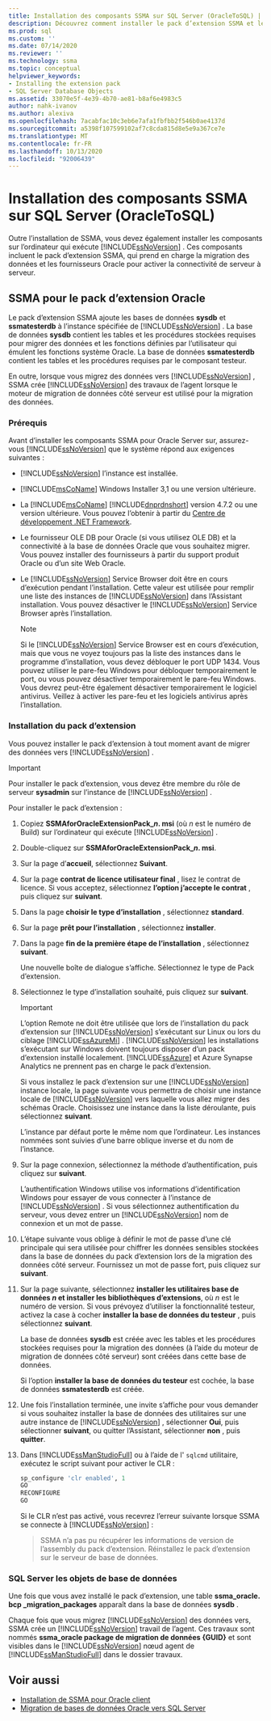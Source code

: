 ```yaml
---
title: Installation des composants SSMA sur SQL Server (OracleToSQL) | Microsoft Docs
description: Découvrez comment installer le pack d’extension SSMA et les fournisseurs Oracle sur l’ordinateur qui exécute SQL Server pour prendre en charge la conversion de bases de données Oracle.
ms.prod: sql
ms.custom: ''
ms.date: 07/14/2020
ms.reviewer: ''
ms.technology: ssma
ms.topic: conceptual
helpviewer_keywords:
- Installing the extension pack
- SQL Server Database Objects
ms.assetid: 33070e5f-4e39-4b70-ae81-b8af6e4983c5
author: nahk-ivanov
ms.author: alexiva
ms.openlocfilehash: 7acabfac10c3eb6e7afa1fbfbb2f546b0ae4137d
ms.sourcegitcommit: a5398f107599102af7c8cda815d8e5e9a367ce7e
ms.translationtype: MT
ms.contentlocale: fr-FR
ms.lasthandoff: 10/13/2020
ms.locfileid: "92006439"
---
```

# <a name="installing-ssma-components-on-sql-server-oracletosql"></a>Installation des composants SSMA sur SQL Server (OracleToSQL)

Outre l’installation de SSMA, vous devez également installer les composants sur l’ordinateur qui exécute [!INCLUDE[ssNoVersion](../../includes/ssnoversion-md.md)] . Ces composants incluent le pack d’extension SSMA, qui prend en charge la migration des données et les fournisseurs Oracle pour activer la connectivité de serveur à serveur.

## <a name="ssma-for-oracle-extension-pack"></a>SSMA pour le pack d’extension Oracle

Le pack d’extension SSMA ajoute les bases de données **sysdb** et **ssmatesterdb** à l’instance spécifiée de [!INCLUDE[ssNoVersion](../../includes/ssnoversion-md.md)] . La base de données **sysdb** contient les tables et les procédures stockées requises pour migrer des données et les fonctions définies par l’utilisateur qui émulent les fonctions système Oracle. La base de données **ssmatesterdb** contient les tables et les procédures requises par le composant testeur.

En outre, lorsque vous migrez des données vers [!INCLUDE[ssNoVersion](../../includes/ssnoversion-md.md)] , SSMA crée [!INCLUDE[ssNoVersion](../../includes/ssnoversion-md.md)] des travaux de l’agent lorsque le moteur de migration de données côté serveur est utilisé pour la migration des données.

### <a name="prerequisites"></a>Prérequis

Avant d’installer les composants SSMA pour Oracle Server sur, assurez-vous [!INCLUDE[ssNoVersion](../../includes/ssnoversion-md.md)] que le système répond aux exigences suivantes :

- [!INCLUDE[ssNoVersion](../../includes/ssnoversion-md.md)] l’instance est installée.
- [!INCLUDE[msCoName](../../includes/msconame_md.md)] Windows Installer 3,1 ou une version ultérieure.
- La [!INCLUDE[msCoName](../../includes/msconame_md.md)] [!INCLUDE[dnprdnshort](../../includes/dnprdnshort_md.md)] version 4.7.2 ou une version ultérieure. Vous pouvez l’obtenir à partir du [Centre de développement .NET Framework](https://go.microsoft.com/fwlink/?LinkId=48882).
- Le fournisseur OLE DB pour Oracle (si vous utilisez OLE DB) et la connectivité à la base de données Oracle que vous souhaitez migrer. Vous pouvez installer des fournisseurs à partir du support produit Oracle ou d’un site Web Oracle.
- Le [!INCLUDE[ssNoVersion](../../includes/ssnoversion-md.md)] Service Browser doit être en cours d’exécution pendant l’installation. Cette valeur est utilisée pour remplir une liste des instances de [!INCLUDE[ssNoVersion](../../includes/ssnoversion-md.md)] dans l’Assistant installation. Vous pouvez désactiver le [!INCLUDE[ssNoVersion](../../includes/ssnoversion-md.md)] Service Browser après l’installation.

  > [!NOTE]
  > Si le [!INCLUDE[ssNoVersion](../../includes/ssnoversion-md.md)] Service Browser est en cours d’exécution, mais que vous ne voyez toujours pas la liste des instances dans le programme d’installation, vous devez débloquer le port UDP 1434. Vous pouvez utiliser le pare-feu Windows pour débloquer temporairement le port, ou vous pouvez désactiver temporairement le pare-feu Windows. Vous devrez peut-être également désactiver temporairement le logiciel antivirus. Veillez à activer les pare-feu et les logiciels antivirus après l’installation.

### <a name="installing-the-extension-pack"></a>Installation du pack d’extension

Vous pouvez installer le pack d’extension à tout moment avant de migrer des données vers [!INCLUDE[ssNoVersion](../../includes/ssnoversion-md.md)] .

> [!IMPORTANT]
> Pour installer le pack d’extension, vous devez être membre du rôle de serveur **sysadmin** sur l’instance de [!INCLUDE[ssNoVersion](../../includes/ssnoversion-md.md)] .

Pour installer le pack d’extension :

1. Copiez **SSMAforOracleExtensionPack_*n*. msi** (où *n* est le numéro de Build) sur l’ordinateur qui exécute [!INCLUDE[ssNoVersion](../../includes/ssnoversion-md.md)] .
2. Double-cliquez sur **SSMAforOracleExtensionPack_*n*. msi**.
3. Sur la page d’**accueil**, sélectionnez **Suivant**.
4. Sur la page **contrat de licence utilisateur final** , lisez le contrat de licence. Si vous acceptez, sélectionnez **l’option j’accepte le contrat** , puis cliquez sur **suivant**.
5. Dans la page **choisir le type d’installation** , sélectionnez **standard**.
6. Sur la page **prêt pour l’installation** , sélectionnez **installer**.
7. Dans la page **fin de la première étape de l’installation** , sélectionnez **suivant**.
  
   Une nouvelle boîte de dialogue s’affiche. Sélectionnez le type de Pack d’extension.
  
8. Sélectionnez le type d’installation souhaité, puis cliquez sur **suivant**.

   > [!IMPORTANT]
   > L’option Remote ne doit être utilisée que lors de l’installation du pack d’extension sur [!INCLUDE[ssNoVersion](../../includes/ssnoversion-md.md)] s’exécutant sur Linux ou lors du ciblage [!INCLUDE[ssAzureMi](../../includes/ssazuremi_md.md)] . [!INCLUDE[ssNoVersion](../../includes/ssnoversion-md.md)] les installations s’exécutant sur Windows doivent toujours disposer d’un pack d’extension installé localement. [!INCLUDE[ssAzure](../../includes/ssazure_md.md)] et Azure Synapse Analytics ne prennent pas en charge le pack d’extension.

   Si vous installez le pack d’extension sur une [!INCLUDE[ssNoVersion](../../includes/ssnoversion-md.md)] instance locale, la page suivante vous permettra de choisir une instance locale de [!INCLUDE[ssNoVersion](../../includes/ssnoversion-md.md)] vers laquelle vous allez migrer des schémas Oracle. Choisissez une instance dans la liste déroulante, puis sélectionnez **suivant**.

   L’instance par défaut porte le même nom que l’ordinateur. Les instances nommées sont suivies d’une barre oblique inverse et du nom de l’instance.

9. Sur la page connexion, sélectionnez la méthode d’authentification, puis cliquez sur **suivant**.

   L’authentification Windows utilise vos informations d’identification Windows pour essayer de vous connecter à l’instance de [!INCLUDE[ssNoVersion](../../includes/ssnoversion-md.md)] . Si vous sélectionnez authentification du serveur, vous devez entrer un [!INCLUDE[ssNoVersion](../../includes/ssnoversion-md.md)] nom de connexion et un mot de passe.

10. L’étape suivante vous oblige à définir le mot de passe d’une clé principale qui sera utilisée pour chiffrer les données sensibles stockées dans la base de données du pack d’extension lors de la migration des données côté serveur. Fournissez un mot de passe fort, puis cliquez sur **suivant**.

11. Sur la page suivante, sélectionnez **installer les utilitaires base de données *n* et installer les bibliothèques d’extensions**, où *n* est le numéro de version. Si vous prévoyez d’utiliser la fonctionnalité testeur, activez la case à cocher **installer la base de données du testeur** , puis sélectionnez **suivant**.

    La base de données **sysdb** est créée avec les tables et les procédures stockées requises pour la migration des données (à l’aide du moteur de migration de données côté serveur) sont créées dans cette base de données.

    Si l’option **installer la base de données du testeur** est cochée, la base de données **ssmatesterdb** est créée.

12. Une fois l’installation terminée, une invite s’affiche pour vous demander si vous souhaitez installer la base de données des utilitaires sur une autre instance de [!INCLUDE[ssNoVersion](../../includes/ssnoversion-md.md)] , sélectionner **Oui**, puis sélectionner **suivant**, ou quitter l’Assistant, sélectionner **non** , puis **quitter**.

13. Dans [!INCLUDE[ssManStudioFull](../../includes/ssmanstudiofull-md.md)] ou à l’aide de l' `sqlcmd` utilitaire, exécutez le script suivant pour activer le CLR :

    ```sql
    sp_configure 'clr enabled', 1
    GO
    RECONFIGURE
    GO
    ```

    Si le CLR n’est pas activé, vous recevrez l’erreur suivante lorsque SSMA se connecte à [!INCLUDE[ssNoVersion](../../includes/ssnoversion-md.md)] :

    > SSMA n’a pas pu récupérer les informations de version de l’assembly du pack d’extension. Réinstallez le pack d’extension sur le serveur de base de données.

### <a name="sql-server-database-objects"></a>SQL Server les objets de base de données

Une fois que vous avez installé le pack d’extension, une table **ssma_oracle. bcp _migration_packages** apparaît dans la base de données **sysdb** .

Chaque fois que vous migrez [!INCLUDE[ssNoVersion](../../includes/ssnoversion-md.md)] des données vers, SSMA crée un [!INCLUDE[ssNoVersion](../../includes/ssnoversion-md.md)] travail de l’agent. Ces travaux sont nommés **ssma_oracle package de migration de données {GUID}** et sont visibles dans le [!INCLUDE[ssNoVersion](../../includes/ssnoversion-md.md)] nœud agent de [!INCLUDE[ssManStudioFull](../../includes/ssmanstudiofull-md.md)] dans le dossier travaux.

## <a name="see-also"></a>Voir aussi

- [Installation de SSMA pour Oracle client](../../ssma/oracle/installing-ssma-for-oracle-client-oracletosql.md)
- [Migration de bases de données Oracle vers SQL Server](../../ssma/oracle/migrating-oracle-databases-to-sql-server-oracletosql.md)
